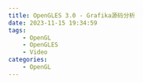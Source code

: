 ```yaml
---
title: OpenGLES 3.0 - Grafika源码分析
date: 2023-11-15 19:34:59
tags:
    - OpenGL
    - OpenGLES
    - Video
categories:
    - OpenGL
---
```


